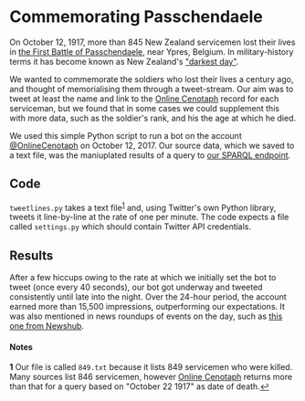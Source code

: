 # Commemorating Passchendaele

On October 12, 1917, more than 845 New Zealand servicemen lost their lives in [the First Battle of Passchendaele](https://en.wikipedia.org/wiki/First_Battle_of_Passchendaele), near Ypres, Belgium. In military-history terms it has become known as New Zealand's ["darkest day"](http://www.aucklandmuseum.com/war-memorial/online-cenotaph/features/remembering-nzs-darkest-day).

We wanted to commemorate the soldiers who lost their lives a century ago, and thought of memorialising them through a tweet-stream. Our aim was to tweet at least the name and link to the [Online Cenotaph](http://www.aucklandmuseum.com/cenotaph) record for each serviceman, but we found that in some cases we could supplement this with more data, such as the soldier's rank, and his the age at which he died.

We used this simple Python script to run a bot on the account [@OnlineCenotaph](https://www.twitter.com/onlinecenotaph) on October 12, 2017. Our source data, which we saved to a text file, was the maniuplated results of a query to [our SPARQL endpoint](http://yasgui.org/short/rJqj_gNR-).

## Code
`tweetlines.py` takes a text file<sup id="a1">[1](#f1)</sup> and, using Twitter's own Python library, tweets it line-by-line at the rate of one per minute. The code expects a file called `settings.py` which should contain Twitter API credentials.

## Results
After a few hiccups owing to the rate at which we initially set the bot to tweet (once every 40 seconds), our bot got underway and tweeted consistently until late into the night. Over the 24-hour period, the account earned more than 15,500 impressions, outperforming our expectations. It was also mentioned in news roundups of events on the day, such as [this one from Newshub](http://www.newshub.co.nz/home/new-zealand/2017/10/live-updates-passchendaele-memorial-ceremony.html).






#### Notes
<b id="f1">1</b> Our file is called `849.txt` because it lists 849 servicemen who were killed. Many sources list 846 servicemen, however [Online Cenotaph](http://www.aucklandmuseum.com/cenotaph) returns more than that for a query based on "October 22 1917" as date of death.[↩](#a1)
